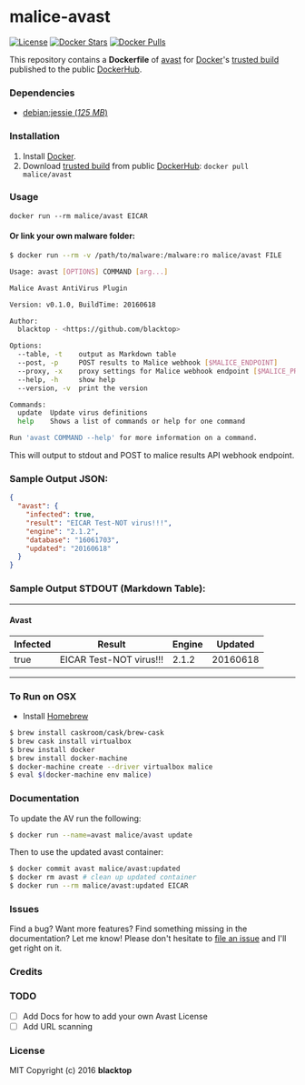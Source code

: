 malice-avast
==========

[![License](http://img.shields.io/:license-mit-blue.svg)](http://doge.mit-license.org) [![Docker Stars](https://img.shields.io/docker/stars/malice/avast.svg)](https://hub.docker.com/r/malice/avast/) [![Docker Pulls](https://img.shields.io/docker/pulls/malice/avast.svg)](https://hub.docker.com/r/malice/avast/)

This repository contains a **Dockerfile** of [avast](https://www.avast.com/en-us/linux-server-antivirus) for [Docker](https://www.docker.io/)'s [trusted build](https://index.docker.io/u/malice/avast/) published to the public [DockerHub](https://index.docker.io/).

### Dependencies

-	[debian:jessie (*125 MB*\)](https://index.docker.io/_/debian/)

### Installation

1.	Install [Docker](https://www.docker.io/).
2.	Download [trusted build](https://hub.docker.com/r/malice/avast/) from public [DockerHub](https://hub.docker.com): `docker pull malice/avast`

### Usage

```
docker run --rm malice/avast EICAR
```

#### Or link your own malware folder:

```bash
$ docker run --rm -v /path/to/malware:/malware:ro malice/avast FILE

Usage: avast [OPTIONS] COMMAND [arg...]

Malice Avast AntiVirus Plugin

Version: v0.1.0, BuildTime: 20160618

Author:
  blacktop - <https://github.com/blacktop>

Options:
  --table, -t    output as Markdown table
  --post, -p     POST results to Malice webhook [$MALICE_ENDPOINT]
  --proxy, -x    proxy settings for Malice webhook endpoint [$MALICE_PROXY]
  --help, -h     show help
  --version, -v  print the version

Commands:
  update  Update virus definitions
  help    Shows a list of commands or help for one command

Run 'avast COMMAND --help' for more information on a command.
```

This will output to stdout and POST to malice results API webhook endpoint.

### Sample Output JSON:

```json
{
  "avast": {
    "infected": true,
    "result": "EICAR Test-NOT virus!!!",
    "engine": "2.1.2",
    "database": "16061703",
    "updated": "20160618"
  }
}
```

### Sample Output STDOUT (Markdown Table):

---

#### Avast
| Infected | Result                  | Engine | Updated  |
| -------- | ----------------------- | ------ | -------- |
| true     | EICAR Test-NOT virus!!! | 2.1.2  | 20160618 |

---

### To Run on OSX

-	Install [Homebrew](http://brew.sh)

```bash
$ brew install caskroom/cask/brew-cask
$ brew cask install virtualbox
$ brew install docker
$ brew install docker-machine
$ docker-machine create --driver virtualbox malice
$ eval $(docker-machine env malice)
```

### Documentation

To update the AV run the following:

```bash
$ docker run --name=avast malice/avast update
```

Then to use the updated avast container:

```bash
$ docker commit avast malice/avast:updated
$ docker rm avast # clean up updated container
$ docker run --rm malice/avast:updated EICAR
```

### Issues

Find a bug? Want more features? Find something missing in the documentation? Let me know! Please don't hesitate to [file an issue](https://github.com/maliceio/malice-av/issues/new) and I'll get right on it.

### Credits

### TODO
 - [ ] Add Docs for how to add your own Avast License
 - [ ] Add URL scanning

### License

MIT Copyright (c) 2016 **blacktop**
